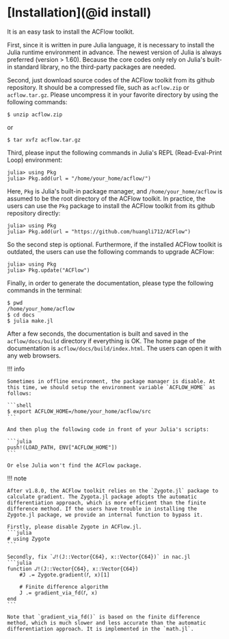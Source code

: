 # [Installation](@id install)

It is an easy task to install the ACFlow toolkit.

First, since it is written in pure Julia language, it is necessary to install the Julia runtime environment in advance. The newest version of Julia is always preferred (version > 1.60). Because the core codes only rely on Julia's built-in standard library, no the third-party packages are needed.

Second, just download source codes of the ACFlow toolkit from its github repository. It should be a compressed file, such as `acflow.zip` or `acflow.tar.gz`. Please uncompress it in your favorite directory by using the following commands:

```shell
$ unzip acflow.zip
```

or

```shell
$ tar xvfz acflow.tar.gz
```

Third, please input the following commands in Julia's REPL (Read-Eval-Print Loop) environment:

```julia-repl
julia> using Pkg
julia> Pkg.add(url = "/home/your_home/acflow/")
```

Here, `Pkg` is Julia's built-in package manager, and `/home/your_home/acflow` is assumed to be the root directory of the ACFlow toolkit. In practice, the users can use the `Pkg` package to install the ACFlow toolkit from its github repository directly:

```julia-repl
julia> using Pkg
julia> Pkg.add(url = "https://github.com/huangli712/ACFlow")
```

So the second step is optional. Furthermore, if the installed ACFlow toolkit is outdated, the users can use the following commands to upgrade ACFlow:

```julia-repl
julia> using Pkg
julia> Pkg.update("ACFlow")
```

Finally, in order to generate the documentation, please type the following commands in the terminal:

```shell
$ pwd
/home/your_home/acflow
$ cd docs
$ julia make.jl
```

After a few seconds, the documentation is built and saved in the `acflow/docs/build` directory if everything is OK. The home page of the documentation is `acflow/docs/build/index.html`. The users can open it with any web browsers.

!!! info

    Sometimes in offline environment, the package manager is disable. At this time, we should setup the environment variable `ACFLOW_HOME` as follows:

    ```shell
    $ export ACFLOW_HOME=/home/your_home/acflow/src
    ```

    And then plug the following code in front of your Julia's scripts:

    ```julia
    push!(LOAD_PATH, ENV["ACFLOW_HOME"])
    ```

    Or else Julia won't find the ACFlow package.

!!! note

    After v1.8.0, the ACFlow toolkit relies on the `Zygote.jl` package to calculate gradient. The Zygota.jl package adopts the automatic differentiation approach, which is more efficient than the finite difference method. If the users have trouble in installing the Zygote.jl package, we provide an internal function to bypass it.

    Firstly, please disable Zygote in ACFlow.jl.
    ```julia
    # using Zygote
    ```

    Secondly, fix `𝐽!(J::Vector{C64}, x::Vector{C64})` in nac.jl
    ```julia
    function 𝐽!(J::Vector{C64}, x::Vector{C64})
        #J .= Zygote.gradient(𝑓, x)[1]

        # Finite difference algorithm
        J .= gradient_via_fd(𝑓, x)
    end
    ```

    Note that `gradient_via_fd()` is based on the finite difference method, which is much slower and less accurate than the automatic differentiation approach. It is implemented in the `math.jl`.
